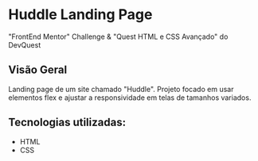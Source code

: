 # Huddle Landing Page
"FrontEnd Mentor" Challenge & "Quest HTML e CSS Avançado" do DevQuest


## Visão Geral
Landing page de um site chamado "Huddle".
Projeto focado em usar elementos flex e ajustar a responsividade em telas de tamanhos variados.

## Tecnologias utilizadas:
- HTML
- CSS